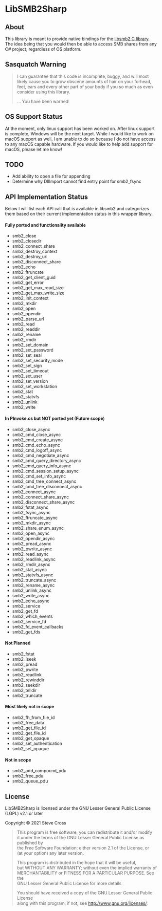 # LibSMB2Sharp

## About
This library is meant to provide native bindings for the 
[libsmb2 C library](https://github.com/sahlberg/libsmb2). The idea being that you 
would then be able to access SMB shares from any C# project, regardless of OS platform.


## **Sasquatch Warning**
> I can guarantee that this code is incomplete, buggy, and will most likely cause you 
> to grow obscene amounts of hair on your forhead, feet, ears and every other part of 
> your body if you so much as even consider using this library.
>
> ... You have been warned!

## OS Support Status
At the moment, only linux support has been worked on. After linux support is complete,
Windows will be the next target. While I would like to work on macOS support as well,
I am unable to do so because I do not have access to any macOS capable hardware.
If you would like to help add support for macOS, please let me know!


## TODO
* Add ability to open a file for appending
* Determine why DllImport cannot find entry point for smb2_fsync

## API Implementation Status

Below I will list each API call that is available in libsmb2 and categorizes them based on
their current implementation status in this wrapper library.


#### Fully ported and functionality available
* smb2_close
* smb2_closedir
* smb2_connect_share
* smb2_destroy_context
* smb2_destroy_url
* smb2_disconnect_share
* smb2_echo
* smb2_ftruncate
* smb2_get_client_guid
* smb2_get_error
* smb2_get_max_read_size
* smb2_get_max_write_size
* smb2_init_context
* smb2_mkdir
* smb2_open
* smb2_opendir
* smb2_parse_url
* smb2_read
* smb2_readdir
* smb2_rename
* smb2_rmdir
* smb2_set_domain
* smb2_set_password
* smb2_set_seal
* smb2_set_security_mode
* smb2_set_sign
* smb2_set_timeout
* smb2_set_user
* smb2_set_version
* smb2_set_workstation
* smb2_stat
* smb2_statvfs
* smb2_unlink
* smb2_write


#### In PInvoke.cs but NOT ported yet (Future scope)
* smb2_close_async
* smb2_cmd_close_async
* smb2_cmd_create_async
* smb2_cmd_echo_async
* smb2_cmd_logoff_async
* smb2_cmd_negotiate_async
* smb2_cmd_query_directory_async
* smb2_cmd_query_info_async
* smb2_cmd_session_setup_async
* smb2_cmd_set_info_async
* smb2_cmd_tree_connect_async
* smb2_cmd_tree_disconnect_async
* smb2_connect_async
* smb2_connect_share_async
* smb2_disconnect_share_async
* smb2_fstat_async
* smb2_fsync_async
* smb2_ftruncate_async
* smb2_mkdir_async
* smb2_share_enum_async
* smb2_open_async
* smb2_opendir_async
* smb2_pread_async
* smb2_pwrite_async
* smb2_read_async
* smb2_readlink_async
* smb2_rmdir_async
* smb2_stat_async
* smb2_statvfs_async
* smb2_truncate_async
* smb2_rename_async
* smb2_unlink_async
* smb2_write_async
* smb2_echo_async
* smb2_service
* smb2_get_fd
* smb2_which_events
* smb2_service_fd
* smb2_fd_event_callbacks
* smb2_get_fds


#### Not Planned
* smb2_fstat
* smb2_lseek
* smb2_pread
* smb2_pwrite
* smb2_readlink
* smb2_rewinddir
* smb2_seekdir
* smb2_telldir
* smb2_truncate


#### Most likely not in scope
* smb2_fh_from_file_id
* smb2_free_data
* smb2_get_file_id
* smb2_get_file_id
* smb2_get_opaque
* smb2_set_authentication
* smb2_set_opaque


#### Not in scope
* smb2_add_compound_pdu
* smb2_free_pdu
* smb2_queue_pdu


## License
LibSMB2Sharp is licensed under the GNU Lesser General Public License (LGPL) v2.1 or later

Copyright © 2021 Steve Cross

> This program is free software; you can redistribute it and/or modify  
> it under the terms of the GNU Lesser General Public License as published by  
> the Free Software Foundation; either version 2.1 of the License, or  
> (at your option) any later version.
>  
> This program is distributed in the hope that it will be useful,  
> but WITHOUT ANY WARRANTY; without even the implied warranty of  
> MERCHANTABILITY or FITNESS FOR A PARTICULAR PURPOSE.  See the  
> GNU Lesser General Public License for more details.  
>  
> You should have received a copy of the GNU Lesser General Public License  
> along with this program; if not, see <http://www.gnu.org/licenses/>.